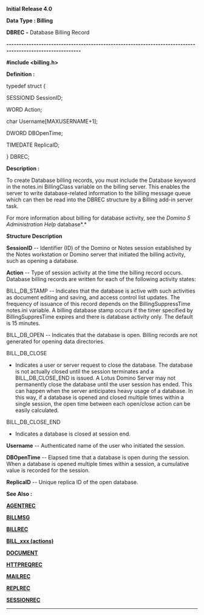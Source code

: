 




<!--
 /\* Font Definitions \*/
 @font-face
 {font-family:Courier;
 panose-1:2 7 4 9 2 2 5 2 4 4;}
@font-face
 {font-family:Helv;
 panose-1:2 11 6 4 2 2 2 3 2 4;}
@font-face
 {font-family:"Cambria Math";
 panose-1:2 4 5 3 5 4 6 3 2 4;}
 /\* Style Definitions \*/
 p.MsoNormal, li.MsoNormal, div.MsoNormal
 {margin-top:0cm;
 margin-right:0cm;
 margin-bottom:8.0pt;
 margin-left:0cm;
 line-height:107%;
 font-size:11.0pt;
 font-family:"Calibri",sans-serif;}
.MsoChpDefault
 {font-size:11.0pt;}
.MsoPapDefault
 {margin-bottom:8.0pt;
 line-height:107%;}
 /\* Page Definitions \*/
 @page WordSection1
 {size:612.0pt 792.0pt;
 margin:72.0pt 72.0pt 72.0pt 72.0pt;}
div.WordSection1
 {page:WordSection1;}
-->




**Initial Release 4.0**



**Data Type : Billing**



**DBREC** **-** Database
Billing Record


**----------------------------------------------------------------------------------------------------------**



**#include
<billing.h>**



**Definition :**



typedef struct {  

   SESSIONID SessionID;            

   WORD Action;                    

   char Username[MAXUSERNAME+1];   

   DWORD DBOpenTime;               

   TIMEDATE ReplicaID;             

} DBREC;


 


**Description :**



To create
Database billing records, you must include the Database keyword in the
notes.ini BillingClass variable on the billing server. This enables the server
to write database-related information to the billing message queue which can
then be read into the DBREC structure by a Billing add-in server task.


 


For more
information about billing for database activity, see the *Domino 5
Administration Help* database*.*




**Structure
Description**



**SessionID** --
Identifier (ID) of the Domino or Notes session established  by the Notes
workstation or Domino server that initiated the billing activity, such as
opening a database.


 


**Action** --  Type of
session activity at the time the billing record occurs.  Database billing
records are written for each of the following activity states:


 


BILL\_DB\_STAMP
-- Indicates that the database is active with such activities as document
editing and saving, and access control list updates.  The frequency of issuance
of this record depends on the BillingSuppressTime notes.ini variable.  A
billing database stamp occurs if the timer specified by BillingSuppresTime
expires and there is database activity only. The default is 15 minutes. 


 


BILL\_DB\_OPEN
-- Indicates that the database is open.  Billing records are not generated for
opening data directories.


 


BILL\_DB\_CLOSE
- Indicates a user or server request to close the database.  The database is
not actually closed until the session terminates and a  BILL\_DB\_CLOSE\_END is
issued.  A Lotus Domino Server may not permanently close the database until the
user session has ended. This can happen when the server anticipates heavy usage
of a database.  In this way, if a database is opened and closed multiple times
within a single session, the open time between each open/close action can be
easily calculated.


 


BILL\_DB\_CLOSE\_END
- Indicates a database is closed at session end.


 


**Username** --
Authenticated name of the user who initiated the session.


 


**DBOpenTime** -- Elapsed
time that a database is open during the session. When a database is opened
multiple times within a session, a cumulative value is recorded for the
session.


 


**ReplicaID** -- Unique
replica ID of the open database.


 **See Also :**


**[AGENTREC](AGENTREC.md)**


**[BILLMSG](BILLMSG.md)**


**[BILLREC](BILLREC.md)**


**[BILL\_xxx (actions)](notes:///8525872100478C66/61FD4E9848264AD28525620B006BA8BD/6A3C76AFC8056835852563010073FD5F)**


**[DOCUMENT](DOCUMENT.md)**


**[HTTPREQREC](HTTPREQREC.md)**


**[MAILREC](MAILREC.md)**


**[REPLREC](REPLREC.md)**


**[SESSIONREC](SESSIONREC.md)**



----------------------------------------------------------------------------------------------------------


 





